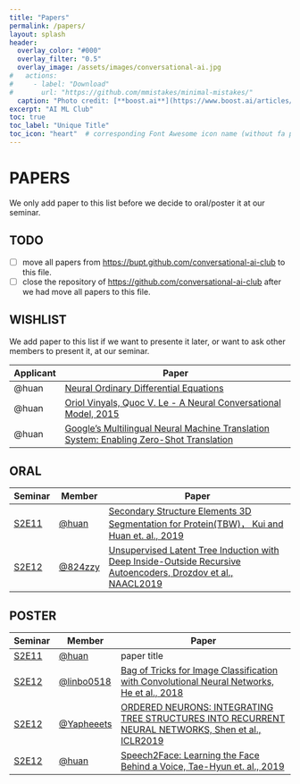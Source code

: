 ```yaml
---
title: "Papers"
permalink: /papers/
layout: splash
header:
  overlay_color: "#000"
  overlay_filter: "0.5"
  overlay_image: /assets/images/conversational-ai.jpg
#   actions:
#     - label: "Download"
#       url: "https://github.com/mmistakes/minimal-mistakes/"
  caption: "Photo credit: [**boost.ai**](https://www.boost.ai/articles/2018/10/17/six-ways-conversational-ai-will-enhance-your-company)"
excerpt: "AI ML Club"
toc: true
toc_label: "Unique Title"
toc_icon: "heart"  # corresponding Font Awesome icon name (without fa prefix)
---
```


# PAPERS

We only add paper to this list before we decide to oral/poster it at our seminar.

## TODO

- [ ] move all papers from <https://bupt.github.com/conversational-ai-club> to this file.
- [ ] close the repository of https://github.com/conversational-ai-club after we had move all papers to this file.

## WISHLIST

We add paper to this list if we want to presente it later, or want to ask other members to present it, at our seminar.

| Applicant | Paper |
| --------- | ----- |
| @huan | [Neural Ordinary Differential Equations](https://arxiv.org/abs/1806.07366) |
| @huan | [Oriol Vinyals, Quoc V. Le - A Neural Conversational Model, 2015](https://arxiv.org/pdf/1506.05869.pdf) |
| @huan | [Google’s Multilingual Neural Machine Translation System: Enabling Zero-Shot Translation](https://arxiv.org/pdf/1611.04558.pdf) |


## ORAL

| Seminar | Member | Paper |
| ------- | ------ | ----- |
| [S2E11](https://ai-ml.club/events/seminar-meeting-minutes-2-11/) | [@huan](https://github.com/huan) | [Secondary Structure Elements 3D Segmentation for Protein(TBW)， Kui and Huan et. al., 2019](https://github.com/huan/sse-3d-seg) |
| [S2E12](https://ai-ml.club/events/seminar-meeting-minutes-2-12/) | [@824zzy](https://github.com/824zzy) | [Unsupervised Latent Tree Induction with Deep Inside-Outside Recursive Autoencoders, Drozdov et al., NAACL2019](https://arxiv.org/pdf/1904.02142.pdf) |

## POSTER

| Seminar | Member | Paper |
| ------- | ------ | ----- |
| [S2E11](https://ai-ml.club/events/seminar-meeting-minutes-2-11/) | [@huan](https://github.com/huan) | paper title |
| [S2E12](https://ai-ml.club/events/seminar-meeting-minutes-2-12/) | [@linbo0518](https://github.com/linbo0518) | [Bag of Tricks for Image Classification with Convolutional Neural Networks, He et al., 2018](https://arxiv.org/abs/1812.01187) |
| [S2E12](https://ai-ml.club/events/seminar-meeting-minutes-2-12/) | [@Yapheeets](https://github.com/YapheeetS) | [ORDERED NEURONS: INTEGRATING TREE STRUCTURES INTO RECURRENT NEURAL NETWORKS, Shen et al., ICLR2019](https://arxiv.org/abs/1810.09536) |
| [S2E12](https://ai-ml.club/events/seminar-meeting-minutes-2-12/) | [@huan](https://github.com/huan) | [Speech2Face: Learning the Face Behind a Voice, Tae-Hyun et. al., 2019](https://arxiv.org/pdf/1905.09773.pdf) |